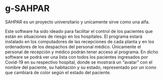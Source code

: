 # g-SAHPAR

SAHPAR es un proyecto universitario y unicamente sirve como una alfa. 

Este software ha sido ideado para facilitar el control de los pacientes que están en situaciones de riesgo en los hospitales. El programa estará instalado en los computadores de las recepciones de cada planta y en los ordenadores de los despachos del personal médico. Únicamente el personal de recepción y médico podrán tener acceso al programa. En dicho software se podrá ver una lista con todos los pacientes ingresados por Covid-19 en su respectivo hospital, donde se mostrará un “avatar” con el nombre del paciente, su habitación y su estado, representado por un icono que cambiará de color según el estado del paciente.



